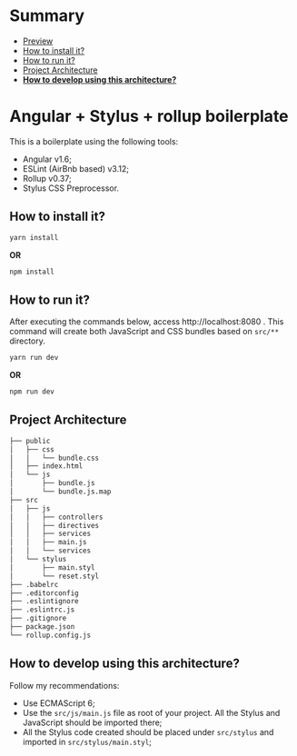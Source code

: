 # Summary
* [Preview](#anchor0)
* [How to install it?](#anchor1)
* [How to run it?](#anchor2)
* [Project Architecture](#anchor3)
* [**How to develop using this architecture?**](#anchor4)

# <a name="anchor0"></a>Angular + Stylus + rollup boilerplate
This is a boilerplate using the following tools:
* Angular v1.6;
* ESLint (AirBnb based) v3.12;
* Rollup v0.37;
* Stylus CSS Preprocessor.

## <a name="anchor1"></a>How to install it?

```bash
yarn install
```

**OR**
```bash
npm install
```

## <a name="anchor2"></a>How to run it?

After executing the commands below, access http://localhost:8080 . This command will create both JavaScript and CSS bundles based on `src/**` directory.

```bash
yarn run dev
```

**OR**
```bash
npm run dev
```

## <a name="anchor3"></a>Project Architecture

```bash
├── public
│   ├── css
│   │   └── bundle.css
│   ├── index.html
│   └── js
│       ├── bundle.js
│       └── bundle.js.map
├── src
│   ├── js
│   │   ├── controllers
│   │   ├── directives
│   │   ├── services
│   │   ├── main.js
│   │   └── services
│   └── stylus
│       ├── main.styl
│       └── reset.styl
├── .babelrc
├── .editorconfig
├── .eslintignore
├── .eslintrc.js
├── .gitignore
├── package.json
└── rollup.config.js
```

## <a name="anchor4"></a>How to develop using this architecture?
Follow my recommendations:
* Use ECMAScript 6;
* Use the `src/js/main.js` file as root of your project. All the Stylus and JavaScript should be imported there;
* All the Stylus code created should be placed under `src/stylus` and imported in `src/stylus/main.styl`;
